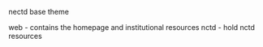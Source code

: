 nectd base theme

web - contains the homepage and institutional resources
nctd - hold nctd resources

